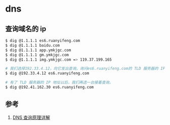 # dns

## 查询域名的 ip

```bash
$ dig @1.1.1.1 es6.ruanyifeng.com
$ dig @1.1.1.1 baidu.com
$ dig @1.1.1.1 app.ymkjgc.com
$ dig @1.1.1.1 gm.ymkjgc.com
$ dig @1.1.1.1 img.ymkjgc.com => 119.37.199.165

# 我们选择192.33.4.12，向它发出查询，询问es6.ruanyifeng.com的 TLD 服务器的 IP 地址。
$ dig @192.33.4.12 es6.ruanyifeng.com

# 有了 TLD 服务器的 IP 地址以后，我们再选一台接着查询。
$ dig @192.41.162.30 es6.ruanyifeng.com
```

## 参考

1. [DNS 查询原理详解](https://mp.weixin.qq.com/s/Kur84cigXkiTs3vimS3wQA)
